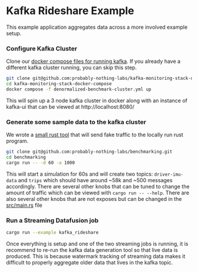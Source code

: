 # Kafka Rideshare Example

This example application aggregates data across a more involved example setup.

### Configure Kafka Cluster

Clone our [docker compose files for running kafka](https://github.com/probably-nothing-labs/kafka-monitoring-stack-docker-compose). If you already have a different kafka cluster running, you can skip this step.
```sh
git clone git@github.com:probably-nothing-labs/kafka-monitoring-stack-docker-compose.git
cd kafka-monitoring-stack-docker-compose
docker compose -f denormalized-benchmark-cluster.yml up
```

This will spin up a 3 node kafka cluster in docker along with an instance of kafka-ui that can be viewed at http://localhost:8080/

### Generate some sample data to the kafka cluster

We wrote a [small rust tool](https://github.com/probably-nothing-labs/benchmarking) that will send fake traffic to the locally run rust program.
```sh
git clone git@github.com:probably-nothing-labs/benchmarking.git
cd benchmarking
cargo run -- -d 60 -a 1000
```

This will start a simulation for 60s and will create two topics: `driver-imu-data` and `trips` which should have around ~58k and ~500 messages accordingly.
There are several other knobs that can be tuned to change the amount of traffic which can be viewed with `cargo run -- --help`.
There are also several other knobs that are not exposes but can be changed in the [src/main.rs](https://github.com/probably-nothing-labs/benchmarking/blob/main/src/main.rs#L104-L108) file

### Run a Streaming Datafusion job

```sh
cargo run --example kafka_rideshare
```

Once everything is setup and one of the two streaming jobs is running, it is recommend to re-run the kafka data generation tool so that live data is produced. This is because watermark tracking of streaming data makes it difficult to properly aggregate older data that lives in the kafka topic.
